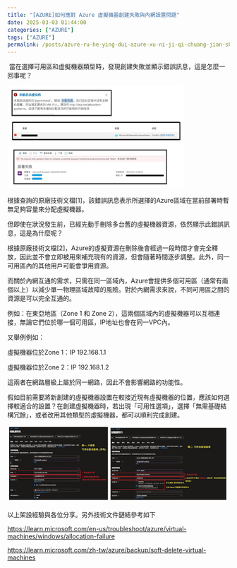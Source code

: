 ```yaml
---
title: "[AZURE]如何應對 Azure 虛擬機器創建失敗與內網設置問題"
date: 2025-03-03 01:44:00
categories: ["AZURE"]
tags: ["AZURE"]
permalink: /posts/azure-ru-he-ying-dui-azure-xu-ni-ji-qi-chuang-jian-shi-bai-yu-nei-wang-she-zhi-wen-ti/
---
```

 當在選擇可用區和虛擬機器類型時，發現創建失敗並顯示錯誤訊息，這是怎麼一回事呢？

[![](/assets/images/X-FAILMES.jpg)](https://blogger.googleusercontent.com/img/b/R29vZ2xl/AVvXsEgYzZhN9A9L4jGaQtCA39yqmuIQCZdoTaibLyhyJ9omAtnj9-WatsGPWg0xeJAh3QovvCzOvXYAlbTMzX6KiWcLND7NrbPrcQrLvBaGSJSgKgqnQ088b0H34It7PShDy09SOXtbtdhFvAubVrCl_kXp64kntSBC2g9xerp2dS_Cj_UMPsfXKmvZhOVv1y0/s847/X-FAILMES.jpg)

  

根據查詢的原廠技術文檔[1]，該錯誤訊息表示所選擇的Azure區域在當前部署時暫無足夠容量來分配虛擬機器。

但即使在狀況發生前，已經先動手刪除多台舊的虛擬機器資源，依然顯示此錯誤訊息，這是為什麼呢？

根據原廠技術文檔[2]，Azure的虛擬資源在刪除後會經過一段時間才會完全釋放，因此並不會立即被用來補充現有的資源，但會隨著時間逐步調整。此外，同一可用區內的其他用戶可能會爭用資源。

而關於內網互通的需求，只需在同一區域內，Azure會提供多個可用區（通常有兩個以上）以減少單一物理區域故障的風險。對於內網需求來說，不同可用區之間的資源是可以完全互通的。

例如：在東亞地區（Zone 1 和 Zone 2），這兩個區域內的虛擬機器可以互相連接，無論它們位於哪一個可用區，IP地址也會在同一VPC內。

又舉例例如：

虛擬機器位於Zone 1：IP 192.168.1.1

虛擬機器位於Zone 2：IP 192.168.1.2

這兩者在網路層級上屬於同一網路，因此不會影響網路的功能性。

假如目前需要將新創建的虛擬機器設置在較接近現有虛擬機器的位置，應該如何選擇較適合的設置？在創建虛擬機器時，若出現「可用性選項」，選擇「無需基礎結構冗餘」，或者改用其他類型的虛擬機器，都可以順利完成創建。

[![](/assets/images/兩圖片.jpg)](https://blogger.googleusercontent.com/img/b/R29vZ2xl/AVvXsEjH-sI5qYer9Zu4VqXMl9y9DXBzFwv1myf9uLYnjQMZlZhy4JHlVAt0A07inuuLjv2ewKji4LUn2STU96eLQuWfSiQdZURxcDrb8B-xcG4XxiDigeN7XzSClam3X0PT0YNVj49dVza0yFEEh-YNVebILHb0VGOAc6ZM3kDldk-SkyKo4-WtWUysYQ6zz_A/s1858/%E5%85%A9%E5%9C%96%E7%89%87.jpg)

  

以上架設經驗與各位分享。另外技術文件鏈結參考如下

https://learn.microsoft.com/en-us/troubleshoot/azure/virtual-machines/windows/allocation-failure

https://learn.microsoft.com/zh-tw/azure/backup/soft-delete-virtual-machines  
